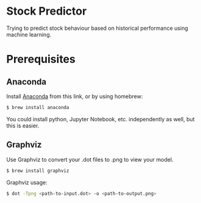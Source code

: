 # Stock Predictor
Trying to predict stock behaviour based on historical performance using machine learning.

# Prerequisites
## Anaconda
Install [Anaconda](https://www.anaconda.com/) from this link, or by using homebrew:
```zsh
$ brew install anaconda
```
You could install python, Jupyter Notebook, etc. independently as well, but this is easier.

## Graphviz
Use Graphviz to convert your .dot files to .png to view your model.
```zsh
$ brew install graphviz
```
Graphviz usage:
```zsh
$ dot -Tpng <path-to-input.dot> -o <path-to-output.png>
```